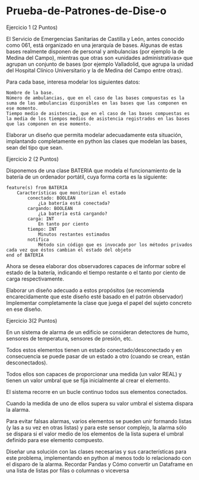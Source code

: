 # Prueba-de-Patrones-de-Dise-o
Ejercicio 1 (2 Puntos)

El Servicio de Emergencias Sanitarias de Castilla y León, antes conocido como 061, está organizado en una jerarquía de bases. Algunas de estas bases realmente disponen de personal y ambulancias (por ejemplo la de Medina del Campo), mientras que otras son «unidades administrativas» que agrupan un conjunto de bases (por ejemplo Valladolid, que agrupa la unidad del Hospital Clínico Universitario y la de Medina del Campo entre otras).

Para cada base, interesa modelar los siguientes datos:

    Nombre de la base.
    Número de ambulancias, que en el caso de las bases compuestas es la suma de las ambulancias disponibles en las bases que las componen en ese momento.
    Tiempo medio de asistencia, que en el caso de las bases compuestas es la media de los tiempos medios de asistencia registrados en las bases que las componen en ese momento.

Elaborar un diseño que permita modelar adecuadamente esta situación, implantando completamente en python las clases que modelan las bases, sean del tipo que sean.

Ejercicio 2 (2 Puntos)

Disponemos de una clase BATERIA que modela el funcionamiento de la batería de un ordenador portátil, cuya forma corta es la siguiente:

    feature(s) from BATERIA
        Características que monitorizan el estado
            conectado: BOOLEAN
                ¿La batería está conectada?
            cargando: BOOLEAN
                ¿La batería está cargando?
            carga: INT
                En tanto por ciento
            tiempo: INT
                Minutos restantes estimados
            notifica
                Método sin código que es invocado por los métodos privados cada vez que éstos cambian el estado del objeto
    end of BATERIA

Ahora se desea elaborar dos observadores capaces de informar sobre el estado de la batería, indicando el tiempo restante o el tanto por ciento de carga respectivamente.

Elaborar un diseño adecuado a estos propósitos (se recomienda encarecidamente que este diseño esté basado en el patrón observador) Implementar completamente la clase que juega el papel del sujeto concreto en ese diseño.

Ejercicio 3(2 Puntos)

En un sistema de alarma de un edificio se consideran detectores de humo, sensores de temperatura, sensores de presión, etc. 

Todos estos elementos tienen un estado conectado/desconectado y en consecuencia se puede pasar de un estado a otro (cuando se crean, están desconectados). 

Todos ellos son capaces de proporcionar una medida (un valor REAL) y tienen un valor umbral que se fija inicialmente al crear el elemento. 

El sistema recorre en un bucle continuo todos sus elementos conectados. 

Cuando la medida de uno de ellos supera su valor umbral el sistema dispara la alarma. 

Para evitar falsas alarmas, varios elementos se pueden unir formando listas (y las a su vez en otras listas) y para este sensor complejo, la alarma sólo se dispara si el valor medio de los elementos de la lista supera el umbral definido para ese elemento compuesto. 

Diseñar una solución con las clases necesarias y sus características para este problema, implementando en python al menos todo lo relacionado con el disparo de la alarma. Recordar Pandas y Cómo convertir un Dataframe en una lista de listas por filas o columnas o viceversa
